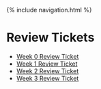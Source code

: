 {% include navigation.html %}

# Review Tickets
- [Week 0 Review Ticket](https://github.com/zachye111/zach_individual_tri3/issues/1)
- [Week 1 Review Ticket](https://github.com/zachye111/zach_individual_tri3/issues/2)
- [Week 2 Review Ticket](https://github.com/zachye111/zach_individual_tri3/issues/3)
- [Week 3 Review Ticket](https://github.com/zachye111/zach_individual_tri3/issues/4)
